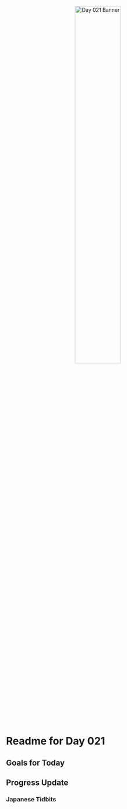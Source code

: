 <div align="center">
 <img src="../../Images/image_021.jpg" alt="Day 021 Banner" width="50%">
</div>

# Readme for Day 021

## Goals for Today

## Progress Update

### Japanese Tidbits

